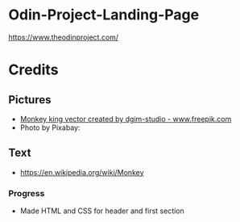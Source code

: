 # Odin-Project-Landing-Page

https://www.theodinproject.com/

# Credits
## Pictures
- <a href="https://www.freepik.com/vectors/monkey-king" target="_blank">Monkey king vector created by dgim-studio - www.freepik.com</a>
- Photo by Pixabay: <a href="https://www.pexels.com/photo/view-ape-thinking-primate-33535/" target="_blank"></a>
## Text
- https://en.wikipedia.org/wiki/Monkey

### Progress
- Made HTML and CSS for header and first section